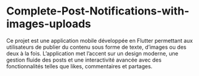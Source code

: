 # Complete-Post-Notifications-with-images-uploads
Ce projet est une application mobile développée en Flutter permettant aux utilisateurs de publier du contenu sous forme de texte, d’images ou des deux à la fois. L’application met l’accent sur un design moderne, une gestion fluide des posts et une interactivité avancée avec des fonctionnalités telles que likes, commentaires et partages.
